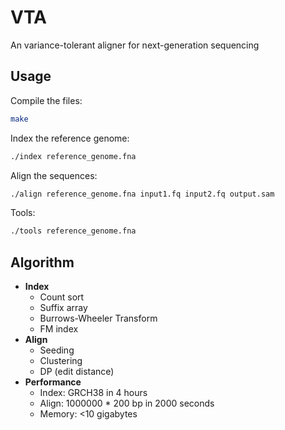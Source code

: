 # VTA
An variance-tolerant aligner for next-generation sequencing

## Usage
Compile the files:
```sh
make
```
Index the reference genome:
```sh
./index reference_genome.fna
```
Align the sequences:
```sh
./align reference_genome.fna input1.fq input2.fq output.sam
```
Tools:
```sh
./tools reference_genome.fna
```

## Algorithm
* **Index**
    * Count sort
    * Suffix array
    * Burrows-Wheeler Transform
    * FM index
* **Align**
    * Seeding
    * Clustering
    * DP (edit distance)
* **Performance**
    * Index: GRCH38 in 4 hours
    * Align: 1000000 * 200 bp in 2000 seconds
    * Memory: <10 gigabytes
